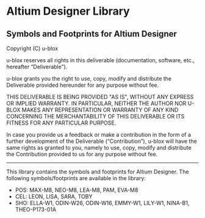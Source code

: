 # Altium Designer Library
Symbols and Footprints for Altium Designer
--------------------------------------------------------------------------------

Copyright (C) u-blox 

u-blox reserves all rights in this deliverable (documentation, software, etc., 
hereafter “Deliverable”). 

u-blox grants you the right to use, copy, modify and distribute the Deliverable
provided hereunder for any purpose without fee.  

THIS DELIVERABLE IS BEING PROVIDED "AS IS", WITHOUT ANY EXPRESS OR IMPLIED 
WARRANTY. IN PARTICULAR, NEITHER THE AUTHOR NOR U-BLOX MAKES ANY REPRESENTATION 
OR WARRANTY OF ANY KIND CONCERNING THE MERCHANTABILITY OF THIS DELIVERABLE 
OR ITS FITNESS FOR ANY PARTICULAR PURPOSE.

In case you provide us a feedback or make a contribution in the form of a 
further development of the Deliverable (“Contribution”), u-blox will have the 
same rights as granted to you, namely to use, copy, modify and distribute the 
Contribution provided to us for any purpose without fee.

-------------------------------------------------------------------------------

This library contains the symbols and footprints for Altium Designer. 
The following symbols/footprints are available in the library:
* POS:   MAX-M8, NEO-M8, LEA-M8, PAM, EVA-M8
* CEL:   LEON, LISA, SARA, TOBY
* SHO:   ELLA-W1, ODIN-W26, ODIN-W16, EMMY-W1, LILY-W1, NINA-B1, THEO-P173-01A


